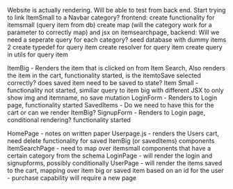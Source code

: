 Website is actually rendering. Will be able to test from back end. Start trying to link ItemSmall to a Navbar category?
frontend: create functionality for itemsmall (query item from db)
create map (will the category work for a parameter to correctly map) and jsx on itemsearchpage,
backend: Will we need a seperate query for each category?
seed database with dummy items 2
create typedef for query item
create resolver for query item
create query in utils for query item

ItemBig - Renders the item that is clicked on from Item Search, Also renders the item in the cart, functionality started, is the itemtoSave selected correctly? does saved item need to be saved to state?
Item Small - functionality not started, similiar query to item big with different JSX to only show img and itemname, no save mutation
LoginForm - Renders to Login page, functionality started
SavedItems - Do we need to have this for the cart or can we render ItemBig?
SignupForm - Renders to Login page, conditional rendering? functionality started

HomePage - notes on written paper
Userpage.js - renders the Users cart, need delete functionality for saved ItemBig (or savedItems) components
ItemSearchPage - need to map over itemsmall components that have a certain category from the schema
LoginPage - will render the login and signupforms, possibly conditionally
UserPage - will render the items saved to the cart, mapping over item big or saved item based on an id for the user - purchase capability will require a new page
